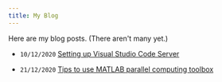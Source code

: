 ```yaml
---
title: My Blog
---
```


Here are my blog posts. (There aren't many yet.)

- `10/12/2020` [Setting up Visual Studio Code Server](posts/VS-code-server.html)

- `21/12/2020` [Tips to use MATLAB parallel computing toolbox](posts/MATLAB-parallel.html)

[//]:< - `03/07/2020` [This should be my second blog.](posts/pandoc-github-Backup.html)>